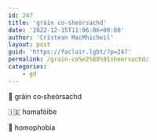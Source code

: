 ```yaml
---
id: 247
title: 'gràin co‑sheòrsachd'
date: '2022-12-15T11:06:06+00:00'
author: 'Crìstean MacMhìcheil'
layout: post
guid: 'https://faclair.lgbt/?p=247'
permalink: /grain-co%e2%80%91sheorsachd/
categories:
    - gd
---
```


&#x1f3f4;&#xe0067;&#xe0062;&#xe0073;&#xe0063;&#xe0074;&#xe007f; gràin co‑sheòrsachd

&#x1f1ee;&#x1f1ea; homafóibe

&#x1f3f4;&#xe0067;&#xe0062;&#xe0065;&#xe006e;&#xe0067;&#xe007f; homophobia
